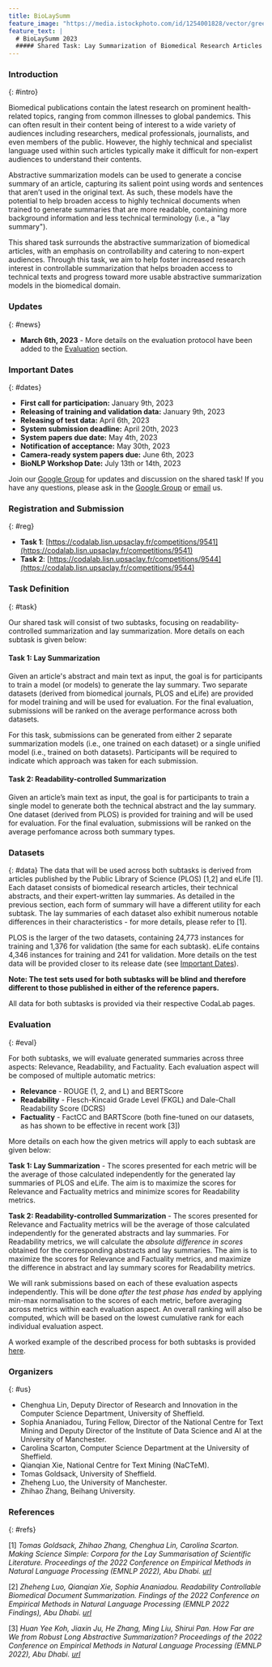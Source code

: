 ```yaml
---
title: BioLaySumm
feature_image: "https://media.istockphoto.com/id/1254001828/vector/green-simple-pastel-soft-color-for-background-green-plain-color-for-wallpaper-green-pastel.jpg?s=612x612&w=0&k=20&c=9DlnNxAnSQUhcBUmnMpL4gOVAxC7spbhdd2dOOaW6Zg="
feature_text: |
  # BioLaySumm 2023
  ##### Shared Task: Lay Summarization of Biomedical Research Articles @ BioNLP Workshop, ACL 2023
---
```


### Introduction
{: #intro}

Biomedical publications contain the latest research on prominent health-related topics, ranging from common illnesses to global pandemics. This can often result in their content being of interest to a wide variety of audiences including researchers, medical professionals, journalists, and even members of the public. However, the highly technical and specialist language used within such articles typically make it difficult for non-expert audiences to understand their contents.

Abstractive summarization models can be used to generate a concise summary of an article, capturing its salient point using words and sentences that aren’t used in the original text. As such, these models have the potential to help broaden access to highly technical documents when trained to generate summaries that are more readable, containing more background information and less technical terminology (i.e., a "lay summary").

This shared task surrounds the abstractive summarization of biomedical articles, with an emphasis on controllability and catering to non-expert audiences. Through this task, we aim to help foster increased research interest in controllable summarization that helps broaden access to technical texts and progress toward more usable abstractive summarization models in the biomedical domain.


### Updates
{: #news}
- **March 6th, 2023** - More details on the evaluation protocol have been added to the [Evaluation](#eval) section.

### Important Dates
{: #dates}

- **First call for participation:** January 9th, 2023
- **Releasing of training and validation data:** January 9th, 2023
- **Releasing of test data:** April 6th, 2023
- **System submission deadline:** April 20th, 2023
- **System papers due date:** May 4th, 2023
- **Notification of acceptance:** May 30th, 2023
- **Camera-ready system papers due:** June 6th, 2023
- **BioNLP Workshop Date:** July 13th or 14th, 2023

Join our [Google Group](https://groups.google.com/g/biolaysumm-shared-task) for updates and discussion on the shared task! If you have any questions, please ask in the [Google Group](https://groups.google.com/g/biolaysumm-shared-task) or [email](mailto:tgoldsack1@sheffield.ac.uk) us.

### Registration and Submission
{: #reg}

- **Task 1**: [https://codalab.lisn.upsaclay.fr/competitions/9541](https://codalab.lisn.upsaclay.fr/competitions/9541)
- **Task 2**: [https://codalab.lisn.upsaclay.fr/competitions/9544](https://codalab.lisn.upsaclay.fr/competitions/9544)
### Task Definition
{: #task}

Our shared task will consist of two subtasks, focusing on readability-controlled summarization and lay summarization. More details on each subtask is given below:

#### Task 1: Lay Summarization
Given an article's abstract and main text as input, the goal is for participants to train a model (or models) to generate the lay summary. Two separate datasets (derived from biomedical journals, PLOS and eLife) are provided for model training and will be used for evaluation. For the final evaluation, submissions will be ranked on the average performance across both datasets.

For this task, submissions can be generated from either 2 separate summarization models (i.e., one trained on each dataset) or a single unified model (i.e., trained on both datasets). Participants will be required to indicate which approach was taken for each submission.

#### Task 2: Readability-controlled Summarization

Given an article’s main text as input, the goal is for participants to train a single model to generate both the technical abstract and the lay summary. One dataset (derived from PLOS) is provided for training and will be used for evaluation. For the final evaluation, submissions will be ranked on the average perfomance across both summary types.

### Datasets
{: #data}
The data that will be used across both subtasks is derived from articles published by the Public Library of Science (PLOS) [1,2] and eLife [1]. Each dataset consists of biomedical research articles, their technical abstracts, and their expert-written lay summaries. As detailed in the previous section, each form of summary will have a different utility for each subtask. The lay summaries of each dataset also exhibit numerous notable differences in their characteristics - for more details, please refer to [1].

PLOS is the larger of the two datasets, containing 24,773 instances for training and 1,376 for validation (the same for each subtask). eLife contains 4,346 instances for training and 241 for validation. More details on the test data will be provided closer to its release date (see [Important Dates](#dates)).  

**Note: The test sets used for both subtasks will be blind and therefore different to those published in either of the reference papers.**  

All data for both subtasks is provided via their respective CodaLab pages.

### Evaluation
{: #eval}

<!-- Our evaluation will assess the quality of generated summaries along **3** dimensions: **(a)** Relevance, **(b)** Readability, and **(c)** Factuality. More information on this coming soon. -->
For both subtasks, we will evaluate generated summaries across three aspects: Relevance, Readability, and Factuality. Each evaluation aspect will be composed of multiple automatic metrics:

- **Relevance** - ROUGE (1, 2, and L) and BERTScore
- **Readability** - Flesch-Kincaid Grade Level (FKGL) and Dale-Chall Readability Score (DCRS)
- **Factuality** - FactCC and BARTScore (both fine-tuned on our datasets, as has shown to be effective in recent work [3])

More details on each how the given metrics will apply to each subtask are given below:

**Task 1: Lay Summarization** - The scores presented for each metric will be the average of those calculated independently for the generated lay summaries of PLOS and eLife. The aim is to maximize the scores for Relevance and Factuality metrics and minimize scores for Readability metrics.

**Task 2: Readability-controlled Summarization** - The scores presented for Relevance and Factuality metrics will be the average of those calculated independently for the generated abstracts and lay summaries. For Readability metrics, we will calculate the *absolute difference in scores* obtained for the corresponding abstracts and lay summaries. The aim is to maximize the scores for Relevance and Factuality metrics, and maximize the difference in abstract and lay summary scores for Readability metrics.

We will rank submissions based on each of these evaluation aspects independently. This will be done *after the test phase has ended* by applying min-max normalisation to the scores of each metric, before averaging across metrics within each evaluation aspect. An overall ranking will also be computed, which will be based on the lowest cumulative rank for each individual evaluation aspect.

A worked example of the described process for both subtasks is provided [here](https://docs.google.com/spreadsheets/d/1Eh2RAmmoUpZp5YAbzn9zPjaR-3IsLzPrW9JD1bpUXKQ/edit?usp=sharing).

### Organizers
{: #us}

- Chenghua Lin, Deputy Director of Research and Innovation in the Computer Science Department, University of Sheffield.
- Sophia Ananiadou, Turing Fellow, Director of the National Centre for Text Mining and Deputy Director of the Institute of Data Science and AI at the University of Manchester.
- Carolina Scarton, Computer Science Department at the University of Sheffield.
- Qianqian Xie, National Centre for Text Mining (NaCTeM).
- Tomas Goldsack, University of Sheffield.
- Zheheng Luo, the University of Manchester.
- Zhihao Zhang, Beihang University.

### References
{: #refs}

[1] *Tomas Goldsack, Zhihao Zhang, Chenghua Lin, Carolina Scarton. Making Science Simple: Corpora for the Lay Summarisation of Scientific Literature.
Proceedings of the 2022 Conference on Empirical Methods in Natural Language Processing (EMNLP 2022), Abu Dhabi. [url](https://aclanthology.org/2022.emnlp-main.724/)*

[2] *Zheheng Luo, Qianqian Xie, Sophia Ananiadou. Readability Controllable Biomedical Document Summarization.
Findings of the 2022 Conference on Empirical Methods in Natural Language Processing (EMNLP 2022 Findings), Abu Dhabi. [url](https://aclanthology.org/2022.findings-emnlp.343/)*

[3] *Huan Yee Koh, Jiaxin Ju, He Zhang, Ming Liu, Shirui Pan. How Far are We from Robust Long Abstractive Summarization? Proceedings of the 2022 Conference on Empirical Methods in Natural Language Processing (EMNLP 2022), Abu Dhabi. [url](https://aclanthology.org/2022.emnlp-main.172/)*